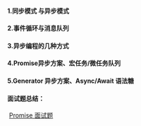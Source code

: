 #### 1.同步模式 与异步模式

#### 2.事件循环与消息队列

#### 3.异步编程的几种方式

#### 4.Promise异步方案、宏任务/微任务队列

#### 5.Generator 异步方案、Async/Await 语法糖



#### 面试题总结：

​	[Promise 面试题](https://juejin.im/post/5e58c618e51d4526ed66b5cf#heading-37)